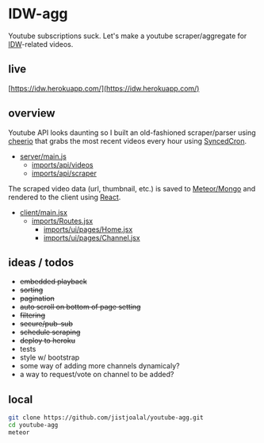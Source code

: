 # IDW-agg
Youtube subscriptions suck. Let's make a youtube scraper/aggregate for 
[IDW](https://en.wikipedia.org/wiki/Eric_Weinstein#Intellectual_dark_web)-related videos.

## live
[https://idw.herokuapp.com/](https://idw.herokuapp.com/)

## overview
Youtube API looks daunting so I built an old-fashioned scraper/parser using
[cheerio](https://github.com/cheeriojs)
that grabs the most recent videos every hour using
[SyncedCron](https://github.com/percolatestudio/meteor-synced-cron).

- [server/main.js]()
  - [imports/api/videos]()
  - [imports/api/scraper]()

The scraped video data (url, thumbnail, etc.) is saved to
[Meteor/Mongo](https://docs.meteor.com/#/full/)
and rendered to the client using
[React](https://reactjs.org/).

- [client/main.jsx]()
  - [imports/Routes.jsx]()
    - [imports/ui/pages/Home.jsx]()
    - [imports/ui/pages/Channel.jsx]()

## ideas / todos
- <s>embedded playback</s>
- <s>sorting</s>
- <s>pagination</s>
- <s>auto scroll on bottom of page setting</s>
- <s>filtering</s>
- <s>secure/pub-sub</s>
- <s>schedule scraping</s>
- <s>deploy to heroku</s>
- tests
- style w/ bootstrap
- some way of adding more channels dynamicaly?
- a way to request/vote on channel to be added?

## local
```sh
git clone https://github.com/jistjoalal/youtube-agg.git
cd youtube-agg
meteor
```